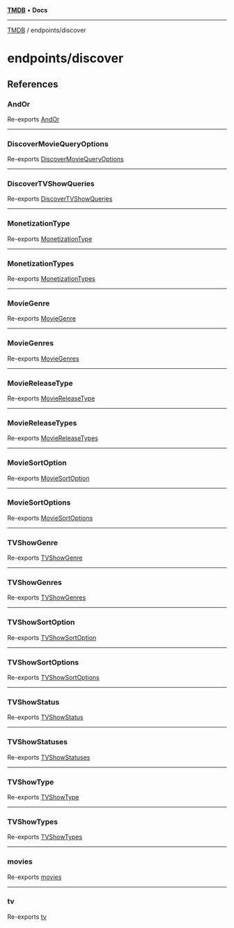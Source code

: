 [**TMDB**](../../README.md) • **Docs**

***

[TMDB](../../README.md) / endpoints/discover

# endpoints/discover

## References

### AndOr

Re-exports [AndOr](types/type-aliases/AndOr.md)

***

### DiscoverMovieQueryOptions

Re-exports [DiscoverMovieQueryOptions](movies/type-aliases/DiscoverMovieQueryOptions.md)

***

### DiscoverTVShowQueries

Re-exports [DiscoverTVShowQueries](tv/type-aliases/DiscoverTVShowQueries.md)

***

### MonetizationType

Re-exports [MonetizationType](utils/constants/type-aliases/MonetizationType.md)

***

### MonetizationTypes

Re-exports [MonetizationTypes](utils/constants/variables/MonetizationTypes.md)

***

### MovieGenre

Re-exports [MovieGenre](movies/type-aliases/MovieGenre.md)

***

### MovieGenres

Re-exports [MovieGenres](movies/variables/MovieGenres.md)

***

### MovieReleaseType

Re-exports [MovieReleaseType](movies/type-aliases/MovieReleaseType.md)

***

### MovieReleaseTypes

Re-exports [MovieReleaseTypes](movies/variables/MovieReleaseTypes.md)

***

### MovieSortOption

Re-exports [MovieSortOption](movies/type-aliases/MovieSortOption.md)

***

### MovieSortOptions

Re-exports [MovieSortOptions](movies/variables/MovieSortOptions.md)

***

### TVShowGenre

Re-exports [TVShowGenre](tv/type-aliases/TVShowGenre.md)

***

### TVShowGenres

Re-exports [TVShowGenres](tv/variables/TVShowGenres.md)

***

### TVShowSortOption

Re-exports [TVShowSortOption](tv/type-aliases/TVShowSortOption.md)

***

### TVShowSortOptions

Re-exports [TVShowSortOptions](tv/variables/TVShowSortOptions.md)

***

### TVShowStatus

Re-exports [TVShowStatus](tv/type-aliases/TVShowStatus.md)

***

### TVShowStatuses

Re-exports [TVShowStatuses](tv/variables/TVShowStatuses.md)

***

### TVShowType

Re-exports [TVShowType](tv/type-aliases/TVShowType.md)

***

### TVShowTypes

Re-exports [TVShowTypes](tv/variables/TVShowTypes.md)

***

### movies

Re-exports [movies](movies/functions/movies.md)

***

### tv

Re-exports [tv](tv/functions/tv.md)
